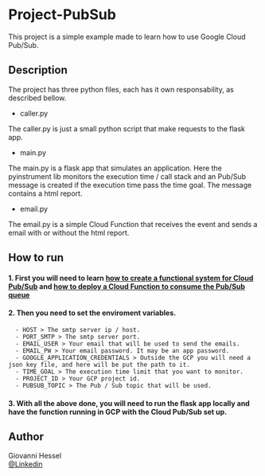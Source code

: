 # Project-PubSub

This project is a simple example made to learn how to use Google Cloud Pub/Sub.

## Description

The project has three python files, each has it own responsability, as described bellow. 

* caller.py

The caller.py is just a small python script that make requests to the flask app.

* main.py

The main.py is a flask app that simulates an application. Here the pyinstrument lib monitors the execution time / call stack and an Pub/Sub message is created if the execution time pass the time goal. The message contains a html report.

* email.py

The email.py is a simple Cloud Function that receives the event and sends a email with or without the html report.


## How to run

#### 1. First you will need to learn [how to create a functional system for Cloud Pub/Sub](https://cloud.google.com/pubsub/docs/quickstart-py-mac?hl=en) and [how to deploy a Cloud Function to consume the Pub/Sub queue](https://cloud.google.com/functions/docs/tutorials/pubsub?hl=pt-br#functions-clone-sample-repository-python)

#### 2. Then you need to set the enviroment variables.
      - HOST > The smtp server ip / host.
      - PORT_SMTP > The smtp server port.
      - EMAIL_USER > Your email that will be used to send the emails. 
      - EMAIL_PW > Your email password. It may be an app password.
      - GOOGLE_APPLICATION_CREDENTIALS > Outside the GCP you will need a json key file, and here will be put the path to it.
      - TIME_GOAL > The execution time limit that you want to monitor.
      - PROJECT_ID > Your GCP project id.
      - PUBSUB_TOPIC > The Pub / Sub topic that will be used.

#### 3. With all the above done, you will need to run the flask app locally and have the function running in GCP with the Cloud Pub/Sub set up.

## Author

Giovanni Hessel\
[@Linkedin](https://www.linkedin.com/in/giovanni-garcia-hessel-137b1393/)
